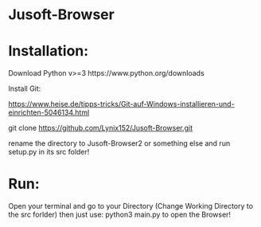 # Jusoft-Browser




<h1>Installation:</h1>

<p>Download Python v>=3
  https://www.python.org/downloads  

  Install Git:  

  https://www.heise.de/tipps-tricks/Git-auf-Windows-installieren-und-einrichten-5046134.html  

  git clone  https://github.com/Lynix152/Jusoft-Browser.git  
  
  rename the directory to Jusoft-Browser2 or something else and run setup.py in its src folder!</p>




<h1>Run:</h1>

<p>Open your terminal and go to your Directory  
  (Change Working Directory to the src forlder)  
  then just use:   
  python3 main.py to open the Browser!  </p>
